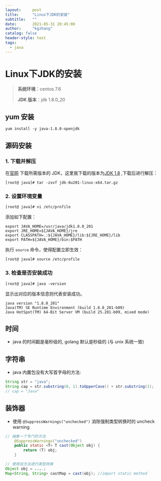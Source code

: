 ```yaml
---
layout:     post
title:      "Linux下JDK的安装"
subtitle:   ""
date:       2021-05-31 20:45:00
author:     "kgzhang"
catalog: false
header-style: text
tags:
  - java
---
```


# Linux下JDK的安装

>**系统环境**：centos 7.6
>
>**JDK 版本**：jdk 1.8.0_20

## yum 安装
```shell 
yum install -y java-1.8.0-openjdk
```

## 源码安装

### 1. 下载并解压

在[官网](https://www.oracle.com/technetwork/java/javase/downloads/index.html) 下载所需版本的 JDK，这里我下载的版本为[JDK 1.8](https://www.oracle.com/technetwork/java/javase/downloads/jdk8-downloads-2133151.html) ,下载后进行解压：

```shell
[root@ java]# tar -zxvf jdk-8u201-linux-x64.tar.gz
```



### 2. 设置环境变量

```shell
[root@ java]# vi /etc/profile
```

添加如下配置：

```shell
export JAVA_HOME=/usr/java/jdk1.8.0_201  
export JRE_HOME=${JAVA_HOME}/jre  
export CLASSPATH=.:${JAVA_HOME}/lib:${JRE_HOME}/lib  
export PATH=${JAVA_HOME}/bin:$PATH
```

执行 `source` 命令，使得配置立即生效：

```shell
[root@ java]# source /etc/profile
```



### 3. 检查是否安装成功

```shell
[root@ java]# java -version
```

显示出对应的版本信息则代表安装成功。

```shell
java version "1.8.0_201"
Java(TM) SE Runtime Environment (build 1.8.0_201-b09)
Java HotSpot(TM) 64-Bit Server VM (build 25.201-b09, mixed mode)

```

## 时间
+ java 的时间戳是毫秒级的, golang 默认是秒级的 (与 unix 系统一致)

## 字符串
+ java 内置包没有大写首字母的方法:
```java
String str = "java";
String cap = str.substring(0, 1).toUpperCase() + str.substring(1);
// cap = "Java"
```

## 装饰器

+ 使用 `@SuppressWarnings("unchecked")` 消除强制类型转换时的 uncheck warning
```java 
// 抽象一个专门的方法
    @SuppressWarnings("unchecked")
    public static <T> T cast(Object obj) {
        return (T) obj;
    }

// 使用该方法进行类型转换
Object obj = ....;
Map<String, String> castMap = cast(obj); //import static method
```
